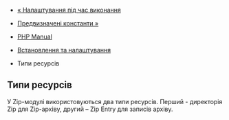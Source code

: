 - [« Налаштування під час виконання](zip.configuration.md)
- [Предвизначені константи »](zip.constants.md)

- [PHP Manual](index.md)
- [Встановлення та налаштування](zip.setup.md)
- Типи ресурсів

## Типи ресурсів

У Zip-модулі використовуються два типи ресурсів. Перший - директорія Zip для
Zip-архіву, другий – Zip Entry для записів архіву.
